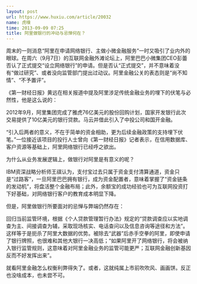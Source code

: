 ```yaml
---
layout: post
url: https://www.huxiu.com/article/20032
name: 虎嗅
time: 2013-09-09 07:25
title: 阿里做银行的冲动与忌惮何在？
---
```

周末的一则消息“阿里在申请网络银行、主做小微金融服务”一时又吸引了业内外的眼球。在周六（9月7日）的互联网金融外滩论坛上，阿里巴巴小微集团CEO彭蕾否认了正式提交“设立网络银行”的申请。但是否认“正式提交”，并不意味着没有“做过研究”、或者没向监管部门提出过动议。阿里金融公关的表态则是“尚不知情”、“不予置评”。

《第一财经日报》黄远在相关报道中提及阿里涉足传统金融业务的埋下的伏笔与必然性，他是这么说的：

2012年9月，阿里集团完成了雅虎76亿美元的股份回购计划，国家开发银行此次交易提供了10亿美元的银行贷款。马云并借此引入了中投公司和国开金融。

“引入后两者的意义，不在于简单的资金相助，更为后续金融政策的支持埋下伏笔。”一位接近该项目的投行人士曾向《第一财经日报》记者表示，在信用数据库、客户资源等基础上，阿里网络银行已经呼之欲出。

为什么从业务发展逻辑上，做银行对阿里是有意义的呢？

IBM资深战略分析师王祺认为，支付宝过去只属于资金支付清算通道，资金只是“过路客”，一旦阿里巴巴拥有银行，成为资金配置者，意味着掌握了“资金链条的发动机”，将盘活整个金融布局；此外，余额宝的成功经验也可为互联网投资打下好基础，对网络银行客户的教育成本明显下降。

但是，阿里做银行所要面对的忌惮与弊端仍然存在：

回归当前监管环境，根据《个人贷款管理暂行办法》规定的“贷款调查应以实地调查为主、间接调查为辅，采取现场核实、电话查问以及信息咨询等途径和方法”。这样等于是扼杀了阿里大数据的优势。被除去“武器”后赤手空拳的阿里，即使申请了银行牌照，也很难和其他大银行一决高低；“如果阿里开了网络银行，将会被纳入银行监管规则，这意味着对阿里金融业务的监管可能更严；互联网金融创新基因反而不好发挥出来”。

就看阿里金融怎么权衡利弊得失了。或者，这就纯属上市前吹吹风、画画饼。反正也没啥成本，也未尝不可。

